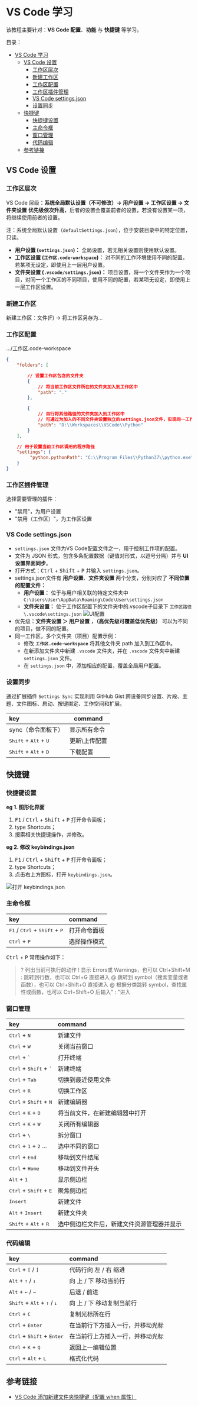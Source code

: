# VS Code 学习

该教程主要针对：**VS Code 配置**、**功能** 与 **快捷键** 等学习。

目录：

- [VS Code 学习](#vs-code-学习)
  - [VS Code 设置](#vs-code-设置)
    - [工作区层次](#工作区层次)
    - [新建工作区](#新建工作区)
    - [工作区配置](#工作区配置)
    - [工作区插件管理](#工作区插件管理)
    - [VS Code settings.json](#vs-code-settingsjson)
    - [设置同步](#设置同步)
  - [快捷键](#快捷键)
    - [快捷键设置](#快捷键设置)
    - [主命令框](#主命令框)
    - [窗口管理](#窗口管理)
    - [代码编辑](#代码编辑)
  - [参考链接](#参考链接)

## VS Code 设置

### 工作区层次

VS Code 层级：**系统全局默认设置（不可修改）-> 用户设置 -> 工作区设置 -> 文件夹设置**
**优先级依次升高**，后者的设置会覆盖前者的设置，若没有设置某一项，将继续使用前者的设置。

注：系统全局默认设置（`defaultSettings.json`），位于安装目录中的特定位置，只读。

* **用户设置 (`settings.json`)：** 全局设置，若无相关设置则使用默认设置。
* **工作区设置 (`工作区.code-workspace`)：** 对不同的工作环境使用不同的配置，若某项无设定，即使用上一层用户设置。
* **文件夹设置 (`.vscode/settings.json`)：** 项目设置，将一个文件夹作为一个项目，对同一个工作区的不同项目，使用不同的配置，若某项无设定，即使用上一层工作区设置。

### 新建工作区

新建工作区：文件(F) -> 将工作区另存为...

### 工作区配置

.../工作区.code-workspace

```JSON
{
    "folders": [

        // 设置工作区包含的文件夹
        {
            // 将当前工作区文件所在的文件夹加入到工作区中
            "path": "."
        },

        {
            // 自行将其他路径的文件夹加入到工作区中
            // 可通过为加入的不同文件夹设置独立的settings.json文件，实现同一工作区，不同项目，不同配置
            "path": "D:\\Workspaces\\VSCode\\Python"
        }
    ],

    // 用于设置当前工作区调用的程序路径
    "settings": {
         "python.pythonPath": "C:\\Program Files\\Python37\\python.exe"
    }
}
```

### 工作区插件管理

选择需要管理的插件：

* "禁用"，为用户设置
* "禁用（工作区）"，为工作区设置

### VS Code settings.json

* `settings.json` 文件为VS Code配置文件之一，用于控制工作项的配置。
* 文件为 JSON 形式，包含多条配置数据（键值对形式，以逗号分隔）并与 **UI 设置界面同步**。
* 打开方式：<kbd>Ctrl</kbd> + <kbd>Shift</kbd> + <kbd>P</kbd>  并输入 `settings.json`。
* settings.json文件有 **用户设置**、**文件夹设置** 两个分支，分别对应了 **不同位置的配置文件：**
  * **用户设置：** 位于与用户相关联的特定文件夹中 `C:\Users\User\AppData\Roaming\Code\User\settings.json`
  * **文件夹设置：** 位于工作区配置下的文件夹中的.vscode子目录下 `工作区路径\.vscode\settings.json`
  ![UI配置](https://i.loli.net/2020/10/21/CTanFbRPjGVH2Yw.png)
* 优先级：**文件夹设置 ＞ 用户设置** ，**（高优先级可覆盖低优先级）** 可以为不同的项目，做不同的配置。
* 同一工作区，多个文件夹（项目）配置示例：
  * 修改 **`工作区.code-workspace`** 将其他文件夹 path 加入到工作区中。
  * 在新添加文件夹中新建 `.vscode` 文件夹，并在 `.vscode` 文件夹中新建 `settings.json` 文件。
  * 在 `settings.json` 中，添加相应的配置，覆盖全局用户配置。

### 设置同步

通过扩展插件 `Settings Sync` 实现利用 GitHub Gist 跨设备同步设置、片段、主题、文件图标、启动、按键绑定、工作空间和扩展。

key                                              | command
:------------------------------------------------|--------
sync（命令面板下）                                 | 显示所有命令
<kbd>Shift</kbd> + <kbd>Alt</kbd> + <kbd>U</kbd> | 更新\上传配置
<kbd>Shift</kbd> + <kbd>Alt</kbd> + <kbd>D</kbd> | 下载配置

## 快捷键

### 快捷键设置

**eg 1. 图形化界面**

1. <kbd>F1</kbd> / <kbd>Ctrl</kbd> + <kbd>Shift</kbd> + <kbd>P</kbd> 打开命令面板；
2. type Shortcuts；
3. 搜索相关快捷键操作，并修改。

**eg 2. 修改 keybindings.json**

1. <kbd>F1</kbd> / <kbd>Ctrl</kbd> + <kbd>Shift</kbd> + <kbd>P</kbd> 打开命令面板；
2. type Shortcuts；
3. 点击右上方图标，打开 `keybindings.json`。

![打开 keybindings.json](https://i.loli.net/2021/03/01/6LnrmXWFRa4ixOD.png)

### 主命令框

key                                                               | command
:-----------------------------------------------------------------|:-------
<kbd>F1</kbd> / <kbd>Ctrl</kbd> + <kbd>Shift</kbd> + <kbd>P</kbd> | 打开命令面板
<kbd>Ctrl</kbd> + <kbd>P</kbd>                                    | 选择操作模式
<kbd>Ctrl</kbd> + <kbd>P</kbd> 常用操作如下：
> ?   列出当前可执行的动作
  !   显示 Errors或 Warnings，也可以 Ctrl+Shift+M
  :   跳转到行数，也可以 Ctrl+G 直接进入
  @   跳转到 symbol（搜索变量或者函数），也可以 Ctrl+Shift+O 直接进入
  @   根据分类跳转 symbol，查找属性或函数，也可以 Ctrl+Shift+O 后输入" : "进入

### 窗口管理

key                            | command
:------------------------------|:-------
<kbd>Ctrl</kbd> + <kbd>N</kbd> | 新建文件
<kbd>Ctrl</kbd> + <kbd>W</kbd> | 关闭当前窗口
<kbd>Ctrl</kbd> + <kbd>`</kbd>                    | 打开终端
<kbd>Ctrl</kbd> + <kbd>Shift</kbd> + <kbd>`</kbd> | 新建终端
<kbd>Ctrl</kbd> + <kbd>Tab</kbd>                  | 切换到最近使用文件
<kbd>Ctrl</kbd> + <kbd>R</kbd>                    | 切换工作区
<kbd>Ctrl</kbd> + <kbd>Shift</kbd> + <kbd>N</kbd> | 新建编辑器
<kbd>Ctrl</kbd> + <kbd>K</kbd> + <kbd>O</kbd>     | 将当前文件，在新建编辑器中打开
<kbd>Ctrl</kbd> + <kbd>K</kbd> + <kbd>W</kbd>     | 关闭所有编辑器
<kbd>Ctrl</kbd> + <kbd>\\</kbd>                   | 拆分窗口
<kbd>Ctrl</kbd> + <kbd>1</kbd> + <kbd>2</kbd> ... | 选中不同的窗口
<kbd>Ctrl</kbd> + <kbd>End</kbd>                  | 移动到文件结尾
<kbd>Ctrl</kbd> + <kbd>Home</kbd>                 | 移动到文件开头
<kbd>Alt</kbd> + <kbd>1</kbd>                     | 显示侧边栏
<kbd>Ctrl</kbd> + <kbd>Shift</kbd> + <kbd>E</kbd> | 聚焦侧边栏
<kbd>Insert</kbd>                                 | 新建文件
<kbd>Alt</kbd> + <kbd>Insert</kbd>                | 新建文件夹
<kbd>Shift</kbd> + <kbd>Alt</kbd> + <kbd>R</kbd>  | 选中侧边栏文件后，新建文件资源管理器并显示

### 代码编辑

key                                                             | command
:---------------------------------------------------------------|:----------------
<kbd>Ctrl</kbd> + <kbd>[</kbd> / <kbd>]</kbd>                   | 代码行向 左 / 右 缩进
<kbd>Alt</kbd> + <kbd>↑</kbd> / <kbd>↓</kbd>                    | 向 上 / 下 移动当前行
<kbd>Alt</kbd> + <kbd>←</kbd> / <kbd>→</kbd>                    | 后退 / 前进
<kbd>Shift</kbd> + <kbd>Alt</kbd> + <kbd>↑</kbd> / <kbd>↓</kbd> | 向 上 / 下 移动复制当前行
<kbd>Ctrl</kbd> + <kbd>C</kbd>                                  | 复制光标所在行
<kbd>Ctrl</kbd> + <kbd>Enter</kbd>                              | 在当前行下方插入一行，并移动光标
<kbd>Ctrl</kbd> + <kbd>Shift</kbd> + <kbd>Enter</kbd>           | 在当前行上方插入一行，并移动光标
<kbd>Ctrl</kbd> + <kbd>K</kbd> + <kbd>Q</kbd>                   | 返回上一编辑位置
<kbd>Ctrl</kbd> + <kbd>Alt</kbd> + <kbd>L</kbd>                 | 格式化代码

## 参考链接

* [VS Code 添加新建文件夹快捷键（配置 when 属性）](https://blog.csdn.net/u011511756/article/details/85058990)
